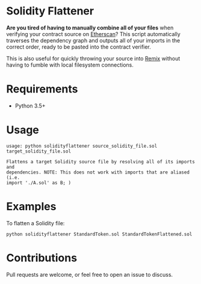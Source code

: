 # Solidity Flattener

**Are you tired of having to manually combine all of your files** when verifying your contract source on [Etherscan](https://etherscan.io)? This script automatically traverses the dependency graph and outputs all of your imports in the correct order, ready to be pasted into the contract verifier.

This is also useful for quickly throwing your source into [Remix](https://ethereum.github.io/browser-solidity/) without having to fumble with local filesystem connections.


# Requirements

* Python 3.5+


# Usage
```
usage: python solidityflattener source_solidity_file.sol target_solidity_file.sol

Flattens a target Solidity source file by resolving all of its imports and
dependencies. NOTE: This does not work with imports that are aliased (i.e.
import './A.sol' as B; )

```

# Examples

To flatten a Solidity file:

`python solidityflattener StandardToken.sol StandardTokenFlattened.sol`


# Contributions

Pull requests are welcome, or feel free to open an issue to discuss.
